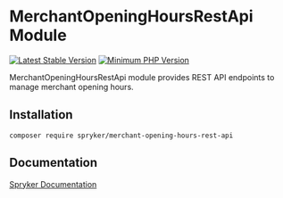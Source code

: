 # MerchantOpeningHoursRestApi Module
[![Latest Stable Version](https://poser.pugx.org/spryker/merchant-opening-hours-rest-api/v/stable.svg)](https://packagist.org/packages/spryker/merchant-opening-hours-rest-api)
[![Minimum PHP Version](https://img.shields.io/badge/php-%3E%3D%207.4-8892BF.svg)](https://php.net/)

MerchantOpeningHoursRestApi module provides REST API endpoints to manage merchant opening hours.

## Installation

```
composer require spryker/merchant-opening-hours-rest-api
```

## Documentation

[Spryker Documentation](https://docs.spryker.com)

